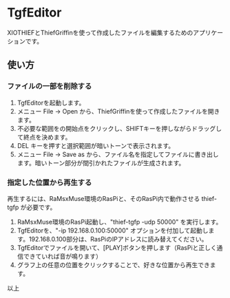 # TgfEditor
XIOTHIEFとThiefGriffinを使って作成したファイルを編集するためのアプリケーションです。

## 使い方
### ファイルの一部を削除する
1. TgfEditorを起動します。
2. メニュー File → Open から、ThiefGriffinを使って作成したファイルを開きます。
3. 不必要な範囲をの開始点をクリックし、SHIFTキーを押しながらドラッグして終点を決めます。
4. DEL キーを押すと選択範囲が暗いトーンで表示されます。
5. メニュー File → Save as から、ファイル名を指定してファイルに書き出します。暗いトーン部分が間引かれたファイルが生成されます。

### 指定した位置から再生する
再生するには、RaMsxMuse環境のRasPiと、そのRasPi内で動作させる thief-tgfp が必要です。
1. RaMsxMuse環境のRasPi起動し、"thief-tgfp -udp 50000" を実行します。
2. TgfEditorを、"-ip 192.168.0.100:50000" オプションを付加して起動します。192.168.0.100部分は、RasPiのIPアドレスに読み替えてください。
3. TgfEditorでファイルを開いて、[PLAY]ボタンを押します（RasPiと正しく通信できていれば音が鳴ります）
4. グラフ上の任意の位置をクリックすることで、好きな位置から再生できます。

以上


